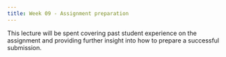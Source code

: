```yaml
---
title: Week 09 - Assignment preparation
---
```


This lecture will be spent covering past student experience on the assignment
and providing further insight into how to prepare a successful submission.


